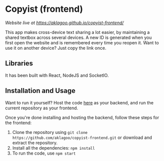# Copyist (frontend)

*Website live at https://aklagoo.github.io/copyist-frontend/*

This app makes cross-device text sharing a lot easier, by maintaining a shared textbox across several devices. A new ID is generated when you first open the website and is remembered every time you reopen it. Want to use it on another device? Just copy the link once.

## Libraries

It has been built with React, NodeJS and SocketIO.

## Installation and Usage

Want to run it yourself? Host the code [here](https://github.com/aklagoo/copyist-backend) as your backend, and run the current repository as your frontend.

Once you're done installing and hosting the backend, follow these steps for the frontend:
1. Clone the repository using `git clone https://github.com/aklagoo/copyist-frontend.git` or download and extract the repository.
2. Install all the dependencies: `npm install`
3. To run the code, use `npm start`

